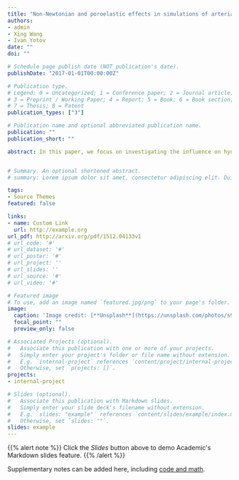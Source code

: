 ```yaml
---
title: "Non-Newtonian and poroelastic effects in simulations of arterial flows"
authors: 
- admin
- Xing Wang
- Ivan Yotov
date: ""
doi: ""

# Schedule page publish date (NOT publication's date).
publishDate: "2017-01-01T00:00:00Z"

# Publication type.
# Legend: 0 = Uncategorized; 1 = Conference paper; 2 = Journal article;
# 3 = Preprint / Working Paper; 4 = Report; 5 = Book; 6 = Book section;
# 7 = Thesis; 8 = Patent
publication_types: ["3"]

# Publication name and optional abbreviated publication name.
publication: ""
publication_short: ""

abstract: In this paper, we focus on investigating the influence on hydrodynamic factors of different coupled computational models describing the interaction between an incompressible fluid and two symmetric elastic or poroelastic structures. The fluid region is governed by time dependent Navier-Stokes equations; while for the structure region, we employ two different types of fully dynamic models to study the effects of elasticity and poroelasticity. It is known that blood flow shows a non- Newtonian property in small vessels and in situations of complex geometries. On one hand, we perform numerical experiments for blood flow using the Carreau-Yasuda model to simulate the viscosity and study the influence of non-Newtonian blood rheology as well as the poroelasticity on a benchmark vessel, by means of comparing computational results with models with Newtonian fluids or elastic structures. On the other hand, we present a two-dimensional simulation of blood flow in an axisymmetric stenosis artery, considering not only the non-Newtonian fluids properties but also the fluid-structure interaction. The results of this study demonstrate that the flow characteristics, including velocity and pressure fields, wall shear stress, relative residence time, displacement and filtration velocity, are affected by different models, geometries and parameters, such as permeability and Lam ́e coefficients.


# Summary. An optional shortened abstract.
# summary: Lorem ipsum dolor sit amet, consectetur adipiscing elit. Duis posuere tellus ac convallis placerat. Proin tincidunt magna sed ex sollicitudin condimentum.

tags:
- Source Themes
featured: false

links:
- name: Custom Link
  url: http://example.org
url_pdf: http://arxiv.org/pdf/1512.04133v1
# url_code: '#'
# url_dataset: '#'
# url_poster: '#'
# url_project: ''
# url_slides: ''
# url_source: '#'
# url_video: '#'

# Featured image
# To use, add an image named `featured.jpg/png` to your page's folder. 
image:
  caption: 'Image credit: [**Unsplash**](https://unsplash.com/photos/s9CC2SKySJM)'
  focal_point: ""
  preview_only: false

# Associated Projects (optional).
#   Associate this publication with one or more of your projects.
#   Simply enter your project's folder or file name without extension.
#   E.g. `internal-project` references `content/project/internal-project/index.md`.
#   Otherwise, set `projects: []`.
projects:
- internal-project

# Slides (optional).
#   Associate this publication with Markdown slides.
#   Simply enter your slide deck's filename without extension.
#   E.g. `slides: "example"` references `content/slides/example/index.md`.
#   Otherwise, set `slides: ""`.
slides: example
---
```


{{% alert note %}}
Click the *Slides* button above to demo Academic's Markdown slides feature.
{{% /alert %}}

Supplementary notes can be added here, including [code and math](https://sourcethemes.com/academic/docs/writing-markdown-latex/).
